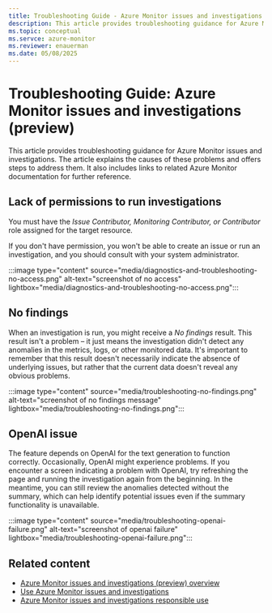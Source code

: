 ```yaml
---
title: Troubleshooting Guide - Azure Monitor issues and investigations (preview)
description: This article provides troubleshooting guidance for Azure Monitor issues and investigations. The article explains the causes of these problems and offers steps to address them. It also includes links to related Azure Monitor documentation for further reference.
ms.topic: conceptual
ms.servce: azure-monitor
ms.reviewer: enauerman
ms.date: 05/08/2025
---
```


# Troubleshooting Guide: Azure Monitor issues and investigations (preview)

This article provides troubleshooting guidance for Azure Monitor issues and investigations. The article explains the causes of these problems and offers steps to address them. It also includes links to related Azure Monitor documentation for further reference.

## Lack of permissions to run investigations

You must have the *Issue Contributor, Monitoring Contributor, or Contributor* role assigned for the target resource.

If you don't have permission, you won't be able to create an issue or run an investigation, and you should consult with your system administrator.

:::image type="content" source="media/diagnostics-and-troubleshooting-no-access.png" alt-text="screenshot of no access" lightbox="media/diagnostics-and-troubleshooting-no-access.png":::

## No findings

When an investigation is run, you might receive a *No findings* result. This result isn't a problem – it just means the investigation didn't detect any anomalies in the metrics, logs, or other monitored data. It's important to remember that this result doesn't necessarily indicate the absence of underlying issues, but rather that the current data doesn't reveal any obvious problems.

:::image type="content" source="media/troubleshooting-no-findings.png" alt-text="screenshot of no findings message" lightbox="media/troubleshooting-no-findings.png":::

## OpenAI issue

The feature depends on OpenAI for the text generation to function correctly. Occasionally, OpenAI might experience problems. If you encounter a screen indicating a problem with OpenAI, try refreshing the page and running the investigation again from the beginning. In the meantime, you can still review the anomalies detected without the summary, which can help identify potential issues even if the summary functionality is unavailable.

:::image type="content" source="media/troubleshooting-openai-failure.png" alt-text="screenshot of openai failure" lightbox="media/troubleshooting-openai-failure.png":::

## Related content

- [Azure Monitor issues and investigations (preview) overview](aiops-issue-and-investigation-overview.md)
- [Use Azure Monitor issues and investigations](aiops-issue-and-investigation-how-to.md)
- [Azure Monitor issues and investigations responsible use](aiops-issue-and-investigation-responsible-use.md)

